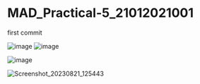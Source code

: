 # MAD_Practical-5_21012021001
first commit

![image](https://github.com/AdesharaBrijesh/MAD_Practical-5_21012021001/assets/98079442/2d6890f3-83aa-4fdf-b0ff-d0d390100422)
![image](https://github.com/AdesharaBrijesh/MAD_Practical-5_21012021001/assets/98079442/9929c15f-240b-4f05-ba08-5fe704e22712)

![image](https://github.com/AdesharaBrijesh/MAD_Practical-5_21012021001/assets/98079442/43ff2a4d-e2ae-40e3-9983-7625a4577527)

![Screenshot_20230821_125443](https://github.com/AdesharaBrijesh/MAD_Practical-5_21012021001/assets/98079442/6e46d82f-dd6b-4f5a-bacd-92a621393924)
